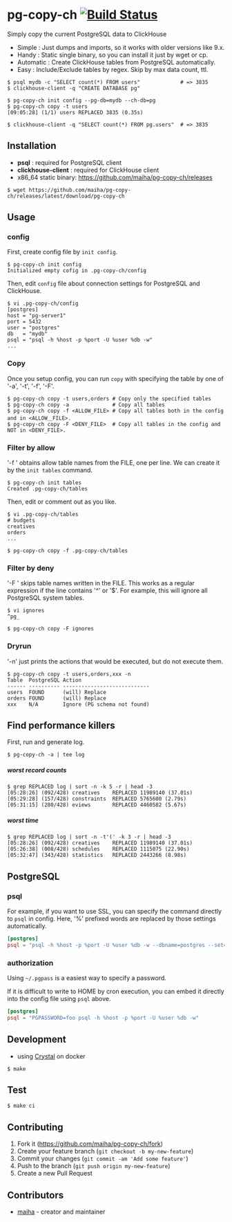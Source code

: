 # pg-copy-ch [![Build Status](https://travis-ci.org/maiha/pg-copy-ch.svg?branch=master)](https://travis-ci.org/maiha/pg-copy-ch)

Simply copy the current PostgreSQL data to ClickHouse
* Simple    : Just dumps and imports, so it works with older versions like 9.x.
* Handy     : Static single binary, so you can install it just by wget or cp.
* Automatic : Create ClickHouse tables from PostgreSQL automatically.
* Easy      : Include/Exclude tables by regex. Skip by max data count, ttl.

```console
$ psql mydb -c "SELECT count(*) FROM users"             # => 3835
$ clickhouse-client -q "CREATE DATABASE pg"

$ pg-copy-ch init config --pg-db=mydb --ch-db=pg
$ pg-copy-ch copy -t users
[09:05:28] (1/1) users REPLACED 3835 (0.35s)

$ clickhouse-client -q "SELECT count(*) FROM pg.users"  # => 3835
```

## Installation
* **psql** : required for PostgreSQL client
* **clickhouse-client** : required for ClickHouse client
* x86_64 static binary: https://github.com/maiha/pg-copy-ch/releases

```console
$ wget https://github.com/maiha/pg-copy-ch/releases/latest/download/pg-copy-ch
```

## Usage

### config

First, create config file by `init config`.

```console
$ pg-copy-ch init config
Initialized empty cofig in .pg-copy-ch/config
```

Then, edit `config` file about connection settings for PostgreSQL and ClickHouse.

```console
$ vi .pg-copy-ch/config
[postgres]
host = "pg-server1"
port = 5432
user = "postgres"
db   = "mydb"
psql = "psql -h %host -p %port -U %user %db -w"
...
```

### Copy

Once you setup config, you can run `copy` with specifying the table by one of '-a', '-t', '-f', '-F'.

```console
$ pg-copy-ch copy -t users,orders # Copy only the specified tables
$ pg-copy-ch copy -a              # Copy all tables
$ pg-copy-ch copy -f <ALLOW_FILE> # Copy all tables both in the config and in <ALLOW＿FILE>.
$ pg-copy-ch copy -F <DENY_FILE>  # Copy all tables in the config and NOT in <DENY_FILE>.
```

### Filter by allow

'-f <FILE>' obtains allow table names from the FILE, one per line.
We can create it by the `init tables` command.

```console
$ pg-copy-ch init tables
Created .pg-copy-ch/tables
```

Then, edit or comment out as you like.

```console
$ vi .pg-copy-ch/tables
# budgets
creatives
orders
...

$ pg-copy-ch copy -f .pg-copy-ch/tables
```

### Filter by deny

'-F <FILE>' skips table names written in the FILE.
This works as a regular expression if the line contains '^' or '$'.
For example, this will ignore all PostgreSQL system tables.

```console
$ vi ignores
^pg_

$ pg-copy-ch copy -F ignores
```

### Dryrun

'-n' just prints the actions that would be executed, but do not execute them.

```console
$ pg-copy-ch copy -t users,orders,xxx -n
Table  PostgreSQL Action
------ ---------- ----------------------------
users  FOUND      (will) Replace
orders FOUND      (will) Replace
xxx    N/A        Ignore (PG schema not found)
```

## Find performance killers

First, run and generate log.

```console
$ pg-copy-ch -a | tee log
```

##### worst record counts

```console
$ grep REPLACED log | sort -n -k 5 -r | head -3
[05:28:26] (092/428) creatives    REPLACED 11989140 (37.01s)
[05:29:28] (157/428) constraints  REPLACED 5765600 (2.79s)
[05:31:15] (280/428) eviews       REPLACED 4460582 (5.67s)
```

##### worst time

```console
$ grep REPLACED log | sort -n -t'(' -k 3 -r | head -3
[05:28:26] (092/428) creatives    REPLACED 11989140 (37.01s)
[05:26:38] (008/428) schedules    REPLACED 1115075 (22.90s)
[05:32:47] (343/428) statistics   REPLACED 2443266 (8.98s)
```

## PostgreSQL

### psql

For example, if you want to use SSL, you can specify the command directly to `psql` in config.
Here, '%' prefixed words are replaced by those settings automatically.

```toml
[postgres]
psql = "psql -h %host -p %port -U %user %db -w --dbname=postgres --set=sslmode=require --set=sslrootcert=./sslcert.crt"
```

### authorization

Using `~/.pgpass` is a easiest way to specify a password.

If it is difficult to write to HOME by cron execution, you can embed it directly into the config file using `psql` above.

```toml
[postgres]
psql = "PGPASSWORD=foo psql -h %host -p %port -U %user %db -w"
```

## Development

* using [Crystal](http://crystal-lang.org/) on docker

```console
$ make
```

## Test

```
$ make ci
```

## Contributing

1. Fork it (<https://github.com/maiha/pg-copy-ch/fork>)
2. Create your feature branch (`git checkout -b my-new-feature`)
3. Commit your changes (`git commit -am 'Add some feature'`)
4. Push to the branch (`git push origin my-new-feature`)
5. Create a new Pull Request

## Contributors

- [maiha](https://github.com/maiha) - creator and maintainer
